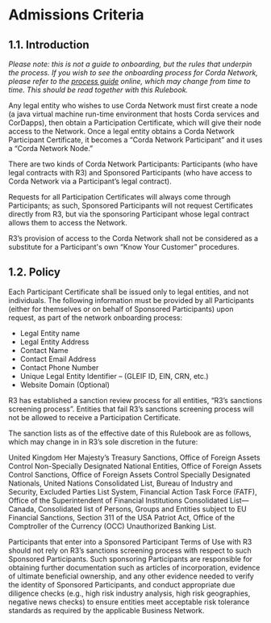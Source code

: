 # Admissions Criteria

## 1.1. Introduction

*Please note: this is not a guide to onboarding, but the rules that underpin the process. If you wish to see the onboarding process for Corda Network, please refer to the [process guide](https://corda.network/joining-corda-network/onboarding-workflow) online, which may change from time to time. This should be read together with this Rulebook.*

Any legal entity who wishes to use Corda Network must first create a node (a java virtual machine run-time environment that hosts Corda services and CorDapps), then obtain a Participation Certificate, which will give their node access to the Network. Once a legal entity obtains a Corda Network Participant Certificate, it becomes a “Corda Network Participant” and it uses a “Corda Network Node.”

There are two kinds of Corda Network Participants: Participants (who have legal contracts with R3) and Sponsored Participants (who have access to Corda Network via a Participant’s legal contract).

Requests for all Participation Certificates will always come through Participants; as such, Sponsored Participants will not request Certificates directly from R3, but via the sponsoring Participant whose legal contract allows them to access the Network.

R3’s provision of access to the Corda Network shall not be considered as a substitute for a Participant's own “Know Your Customer” procedures.


## 1.2. Policy

Each Participant Certificate shall be issued only to legal entities, and not individuals. The following information must be provided by all Participants (either for themselves or on behalf of Sponsored Participants) upon request, as part of the network onboarding process:
- Legal Entity name
- Legal Entity Address
- Contact Name
- Contact Email Address
- Contact Phone Number
- Unique Legal Entity Identifier – (GLEIF ID, EIN, CRN, etc.)
- Website Domain (Optional)

R3 has established a sanction review process for all entities, “R3’s sanctions screening process”. Entities that fail R3’s sanctions screening process will not be allowed to receive a Participation Certificate.

The sanction lists as of the effective date of this Rulebook are as follows, which may change in in R3’s sole discretion in the future:

United Kingdom Her Majesty’s Treasury Sanctions, Office of Foreign Assets Control Non-Specially Designated National Entities, Office of Foreign Assets Control Sanctions, Office of Foreign Assets Control Specially Designated Nationals, United Nations Consolidated List, Bureau of Industry and Security, Excluded Parties List System, Financial Action Task Force (FATF), Office of the Superintendent of Financial Institutions Consolidated List—Canada, Consolidated list of Persons, Groups and Entities subject to EU Financial Sanctions, Section 311 of the USA Patriot Act, Office of the Comptroller of the Currency (OCC) Unauthorized Banking List.

Participants that enter into a Sponsored Participant Terms of Use with R3 should not rely on R3’s sanctions screening process with respect to such Sponsored Participants. Such sponsoring Participants are responsible for obtaining further documentation such as articles of incorporation, evidence of ultimate beneficial ownership, and any other evidence needed to verify the identity of Sponsored Participants, and conduct appropriate due diligence checks (e.g., high risk industry analysis, high risk geographies, negative news checks) to ensure entities meet acceptable risk tolerance standards as required by the applicable Business Network.


